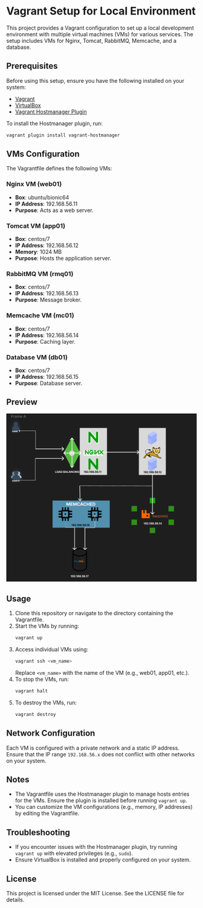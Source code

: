 # Vagrant Setup for Local Environment

This project provides a Vagrant configuration to set up a local development environment with multiple virtual machines (VMs) for various services. The setup includes VMs for Nginx, Tomcat, RabbitMQ, Memcache, and a database.

## Prerequisites

Before using this setup, ensure you have the following installed on your system:

- [Vagrant](https://www.vagrantup.com/downloads)
- [VirtualBox](https://www.virtualbox.org/)
- [Vagrant Hostmanager Plugin](https://github.com/devopsgroup-io/vagrant-hostmanager)

To install the Hostmanager plugin, run:

```sh
vagrant plugin install vagrant-hostmanager
```

## VMs Configuration

The Vagrantfile defines the following VMs:

### Nginx VM (web01)
- **Box**: ubuntu/bionic64  
- **IP Address**: 192.168.56.11  
- **Purpose**: Acts as a web server.  

### Tomcat VM (app01)
- **Box**: centos/7  
- **IP Address**: 192.168.56.12  
- **Memory**: 1024 MB  
- **Purpose**: Hosts the application server.  

### RabbitMQ VM (rmq01)
- **Box**: centos/7  
- **IP Address**: 192.168.56.13  
- **Purpose**: Message broker.  

### Memcache VM (mc01)
- **Box**: centos/7  
- **IP Address**: 192.168.56.14  
- **Purpose**: Caching layer.  

### Database VM (db01)
- **Box**: centos/7  
- **IP Address**: 192.168.56.15  
- **Purpose**: Database server.  

## Preview

![Placeholder for setup preview](./manual.png)

## Usage

1. Clone this repository or navigate to the directory containing the Vagrantfile.
2. Start the VMs by running:
   ```sh
   vagrant up
   ```
3. Access individual VMs using:
   ```sh
   vagrant ssh <vm_name>
   ```
   Replace `<vm_name>` with the name of the VM (e.g., web01, app01, etc.).
4. To stop the VMs, run:
   ```sh
   vagrant halt
   ```
5. To destroy the VMs, run:
   ```sh
   vagrant destroy
   ```

## Network Configuration

Each VM is configured with a private network and a static IP address. Ensure that the IP range `192.168.56.x` does not conflict with other networks on your system.

## Notes

- The Vagrantfile uses the Hostmanager plugin to manage hosts entries for the VMs. Ensure the plugin is installed before running `vagrant up`.
- You can customize the VM configurations (e.g., memory, IP addresses) by editing the Vagrantfile.

## Troubleshooting

- If you encounter issues with the Hostmanager plugin, try running `vagrant up` with elevated privileges (e.g., `sudo`).
- Ensure VirtualBox is installed and properly configured on your system.

## License

This project is licensed under the MIT License. See the LICENSE file for details.

